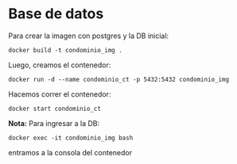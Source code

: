 # Base de datos

Para crear la imagen con postgres y la DB inicial: 
```
docker build -t condominio_img .
```
Luego, creamos el contenedor:
```
docker run -d --name condominio_ct -p 5432:5432 condominio_img
```
Hacemos correr el contenedor:
```
docker start condominio_ct
```
**Nota:** Para ingresar a la DB:
```
docker exec -it condominio_img bash
```
entramos a la consola del contenedor